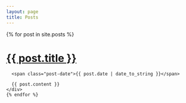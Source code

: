 ```yaml
---
layout: page
title: Posts
---
```



<div class="posts">
    {% for post in site.posts %}
    <div class="post">
      <h1 class="post-title">
        <a href="{{ post.url }}">
          {{ post.title }}
        </a>
      </h1>
  
      <span class="post-date">{{ post.date | date_to_string }}</span>
  
      {{ post.content }}
    </div>
    {% endfor %}
  </div>

